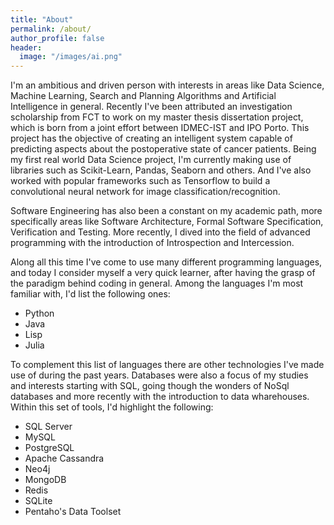 ```yaml
---
title: "About"
permalink: /about/
author_profile: false
header:
  image: "/images/ai.png"
---
```


I'm an ambitious and driven person with interests in areas like Data Science, Machine Learning, Search and Planning Algorithms and Artificial Intelligence in general. Recently I've been attributed an investigation scholarship from FCT to work on my master thesis dissertation project, which is born from a joint effort between IDMEC-IST and IPO Porto. This project has the objective of creating an intelligent system capable of predicting aspects about the postoperative state of cancer patients. Being my first real world Data Science project, I'm currently making use of libraries such as Scikit-Learn, Pandas, Seaborn and others. And I've also worked with popular frameworks such as Tensorflow to build a convolutional neural network for image classification/recognition.

Software Engineering has also been a constant on my academic path, more specifically areas like Software Architecture, Formal Software Specification, Verification and Testing. More recently, I dived into the field of advanced programming with the introduction of Introspection and Intercession.

Along all this time I've come to use many different programming languages, and today I consider myself a very quick learner, after having the grasp of the paradigm behind coding in general. Among the languages I'm most familiar with, I'd list the following ones:

* Python
* Java
* Lisp
* Julia

To complement this list of languages there are other technologies I've made use of during the past years. Databases were also a focus of my studies and interests starting with SQL, going though the wonders of NoSql databases and more recently with the introduction to data wharehouses. Within this set of tools, I'd highlight the following:

* SQL Server
* MySQL
* PostgreSQL
* Apache Cassandra
* Neo4j
* MongoDB
* Redis
* SQLite
* Pentaho's Data Toolset

